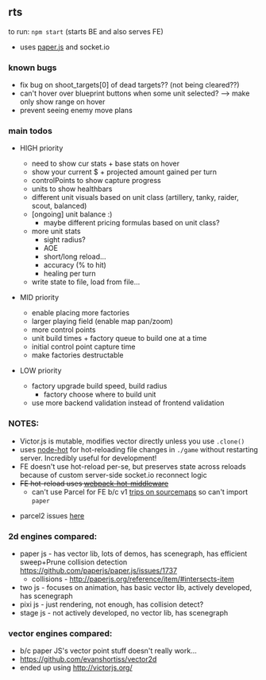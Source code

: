 ## rts

to run: `npm start` (starts BE and also serves FE)

- uses [paper.js](http://paperjs.org/about/) and socket.io

### known bugs
  - fix bug on shoot_targets[0] of dead targets?? (not being cleared??)
  - can't hover over blueprint buttons when some unit selected? --> make only show range on hover
  - prevent seeing enemy move plans
  
### main todos

- HIGH priority
  - need to show cur stats + base stats on hover
  - show your current $ + projected amount gained per turn
  - controlPoints to show capture progress
  - units to show healthbars
  - different unit visuals based on unit class (artillery, tanky, raider, scout, balanced)
  - [ongoing] unit balance :)
    - maybe different pricing formulas based on unit class?
  - more unit stats
    - sight radius?
    - AOE
    - short/long reload...
    - accuracy (% to hit)
    - healing per turn
  - write state to file, load from file...
  
- MID priority
  - enable placing more factories
  - larger playing field (enable map pan/zoom)
  - more control points
  - unit build times + factory queue to build one at a time
  - initial control point capture time
  - make factories destructable
  
- LOW priority
  - factory upgrade build speed, build radius
    - factory choose where to build unit
  - use more backend validation instead of frontend validation

### NOTES:

- Victor.js is mutable, modifies vector directly unless you use `.clone()`
- uses [node-hot](https://github.com/mihe/node-hot) for hot-reloading file changes in `./game` without restarting server. Incredibly useful for development!
- FE doesn't use hot-reload per-se, but preserves state across reloads because of custom server-side socket.io reconnect logic
- ~~FE hot-reload uses [webpack-hot-middleware](https://github.com/webpack-contrib/webpack-hot-middleware/tree/master/example)~~
  - can't use Parcel for FE b/c v1 [trips on sourcemaps](https://github.com/parcel-bundler/parcel/pull/2427) so can't import `paper`

* parcel2 issues [here](https://github.com/parcel-bundler/parcel/issues/3377)

### 2d engines compared:

- paper js - has vector lib, lots of demos, has scenegraph, has efficient sweep+Prune collision detection https://github.com/paperjs/paper.js/issues/1737
  - collisions - http://paperjs.org/reference/item/#intersects-item
- two js - focuses on animation, has basic vector lib, actively developed, has scenegraph
- pixi js - just rendering, not enough, has collision detect?
- stage js - not actively developed, no vector lib, has scenegraph

### vector engines compared:

- b/c paper JS's vector point stuff doesn't really work...
- https://github.com/evanshortiss/vector2d
- ended up using http://victorjs.org/
